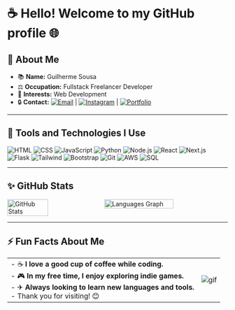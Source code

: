 # ☕ Hello! Welcome to my GitHub profile 🌐

## 👋 About Me

- 📚 **Name:** Guilherme Sousa  
- ⚖️ **Occupation:** Fullstack Freelancer Developer
- 🚀 **Interests:** Web Development  
- 🔒 **Contact:** [![Email](https://img.shields.io/badge/-Email-D14836?style=flat&logo=gmail&logoColor=white)](mailto:guilhermesousaesilva226@gmail.com) | [![Instagram](https://img.shields.io/badge/-Instagram-E4405F?style=flat&logo=instagram&logoColor=white)](https://instagram.com/guilherme_sousa_gss) | [![Portfolio](https://img.shields.io/badge/-Portfolio-24292e?style=flat&logo=github&logoColor=white)](https://portifolio-personalizado.netlify.app)

---

## 🔧 Tools and Technologies I Use

![HTML](https://img.shields.io/badge/-HTML-E34F26?style=flat&logo=html5&logoColor=white) ![CSS](https://img.shields.io/badge/-CSS-1572B6?style=flat&logo=css3&logoColor=white) ![JavaScript](https://img.shields.io/badge/-JavaScript-F7DF1E?style=flat&logo=javascript&logoColor=black) ![Python](https://img.shields.io/badge/-Python-3776AB?style=flat&logo=python&logoColor=white) ![Node.js](https://img.shields.io/badge/-Node.js-339933?style=flat&logo=node.js&logoColor=white) ![React](https://img.shields.io/badge/-React-61DAFB?style=flat&logo=react&logoColor=black) ![Next.js](https://img.shields.io/badge/-Next.js-000000?style=flat&logo=next.js&logoColor=white) ![Flask](https://img.shields.io/badge/-Flask-000000?style=flat&logo=flask&logoColor=white) ![Tailwind](https://img.shields.io/badge/-Tailwind-06B6D4?style=flat&logo=tailwind-css&logoColor=white) ![Bootstrap](https://img.shields.io/badge/-Bootstrap-7952B3?style=flat&logo=bootstrap&logoColor=white) ![Git](https://img.shields.io/badge/-Git-F05032?style=flat&logo=git&logoColor=white) ![AWS](https://img.shields.io/badge/-AWS-FF9900?style=flat&logo=amazonaws&logoColor=white) ![SQL](https://img.shields.io/badge/-SQL-003B57?style=flat&logo=mysql&logoColor=white)

---

## ✨ GitHub Stats

<div style="display: flex; flex-direction: row; justify-content: space-between; width: 100%;">
  <img src="https://github-readme-stats.vercel.app/api?username=ArrozDoce007&show_icons=true&include_all_commits=true&count_private=true&hide_rank=true&theme=tokyonight" alt="GitHub Stats" style="width: 43%;"/>
  <img src="https://github-readme-stats.vercel.app/api/top-langs?username=ArrozDoce007&locale=en&hide_title=true&layout=compact&card_width=320&langs_count=6&theme=tokyonight" alt="Languages Graph" style="width: 56%;"/>
</div>

---

## ⚡ Fun Facts About Me

|  |  |
|-------|--------|
| - ☕ **I love a good cup of coffee while coding.**<br> - 🎮 **In my free time, I enjoy exploring indie games.**<br> - ✈ **Always looking to learn new languages and tools.**<br> - Thank you for visiting! 😊 | ![gif](https://reserva-lab-nassau.s3.us-east-2.amazonaws.com/assets/dancing-toothless.gif) |

